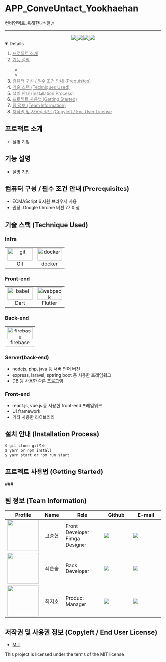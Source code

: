 # APP_ConveUntact_Yookhaehan
컨비언텍트_육해한녀석들♬

  
<div align='center'>

---  
  
  
<a href=''>
<img src='https://img.shields.io/badge/Notion-green?style=for-the-badge'>
</a>
  
<a href=''>
<img src='https://img.shields.io/badge/Figma-skyblue?style=for-the-badge'>
</a>
  
<a href=''>
<img src='https://img.shields.io/badge/Video-pink?style=for-the-badge'>
</a>

<a href=''>
<img src='https://img.shields.io/badge/PPT-red?style=for-the-badge'>
</a>

</div>





<details open="open">
  <ol>
    <li><a href="#Introduce"><span style="color:grey"> 프로젝트 소개 </span></a></li>
    <li><a href="#Function"><span style="color:grey">기능 설명</a></li>
      <ul>
        <li><a href="#"></a></li>
        <li><a href="#"></a></li>
      </ul>
    <li><a href="#Prerequisites"><span style="color:grey">컴퓨터 구성 / 필수 조건 안내 (Prequisites)</a></li>
    <li><a href="#Stack"><span style="color:grey"> 기술 스택 (Techniques Used)</a></li>
    <li><a href="#Install"><span style="color:grey">설치 안내 (Installation Process)</a></li>
    <li><a href="#Usage"><span style="color:grey">프로젝트 사용법 (Getting Started)</a></li>
    <li><a href="#Team"><span style="color:grey">팀 정보 (Team Information)</a></li>
    <li><a href="#License"><span style="color:grey">저작권 및 사용권 정보 (Copyleft / End User License</a></li>
  </ol>
</details>


<h2 id="Introduce">프로잭트 소개</h2>

- 설명 기입

<h2 id="Function">기능 설명</h2>

 - 설명 기입
<h2 id="Prerequisites">컴퓨터 구성 / 필수 조건 안내 (Prerequisites)</h2>

* ECMAScript 6 지원 브라우저 사용
* 권장: Google Chrome 버젼 77 이상


<h2 id="Stack">기술 스택 (Technique Used)</h2>


### Infra
<table><tbody>
 <tr>
  <td>
   <div align="center"><a href="https://git-scm.com/" target="_blank"> <img src="https://img.shields.io/badge/Git-F05032?style=for-the-badge&logo=git&logoColor=white" alt="git" width="80" height="40"/> </a><br>Git</div>
  </td>
  <td>
   <div align="center"><a href="https://www.docker.com/" target="_blank"> <img src="https://img.shields.io/badge/Docker-2CA5E0?style=for-the-badge&logo=docker&logoColor=white" alt="docker" width="80" height="40"/> </a><br>docker</div>
  </td>
 </tr>
 </tbody></table>
 
### Front-end
<table><tbody>
 <tr>
  <td>
   <div align="center"><a href="https://babeljs.io/" target="_blank"> <img src="https://img.shields.io/badge/Dart-0175C2?style=for-the-badge&logo=dart&logoColor=white" alt="babel" width="80" height="40"/> </a><br>Dart</div>
  </td>
  <td>
   <div align="center"><a href="https://webpack.js.org" target="_blank"> <img src="https://img.shields.io/badge/Flutter-02569B?style=for-the-badge&logo=flutter&logoColor=white" alt="webpack" width="80" height="40"/> </a><br>Flutter</div>
  </td>
 </tr>
 </tbody></table>

 ### Back-end
<table><tbody>
 <tr>
  <td width="80">
   <div align="center"><a href="https://jwt.io" target="_blank"> <img src="https://img.shields.io/badge/firebase-ffca28?style=for-the-badge&logo=firebase&logoColor=black" alt="firebase" width="80" height="40"/> </a><br>firebase</div>
  </td>
  </td>
 </tr>
 </tbody></table>


### Server(back-end)
 -  nodejs, php, java 등 서버 언어 버전 
 - express, laravel, sptring boot 등 사용한 프레임워크 
 - DB 등 사용한 다른 프로그램 
 
### Front-end
 -  react.js, vue.js 등 사용한 front-end 프레임워크 
 -  UI framework
 - 기타 사용한 라이브러리

<h2 id="Install"> 설치 안내 (Installation Process)</h2>

```bash
$ git clone git주소
$ yarn or npm install
$ yarn start or npm run start
```

<h2 id="Usage"> 프로젝트 사용법 (Getting Started)</h2>
 ###
<h2 id="Team"> 팀 정보 (Team Information)</h2>

<table width="900">
<thead>
<tr>
<th width="100" align="center">Profile</th>
<th width="100" align="center">Name</th>
<th width="250" align="center">Role</th>
<th width="200" align="center">Github</th>
<th width="300" align="center">E-mail</th>
</tr> 
</thead>
<tbody>
	
	
<tr>
<td width="100" align="center"><img src="/image/PROFILE1.png" width="100" height="100"></td>
<td width="100" align="center">고승현</td>
<td width="250">Front Developer<br>Fimga Designer</td>
<td width="150" align="legt">	
	<a href="https://github.com/chris0825">
	<img src="https://img.shields.io/badge/chris0825-655ced?style=social&logo=github"/>
	</a>
</td>
<td width="300" align="">
<a href="mailto:chris00825@naver.com"><img src="https://img.shields.io/static/v1?label=&message=chris00825@naver.com&color=lightblue&style=flat-square&logo=gmail"></a>
</tr>
	
<tr>
<td width="100" align="center"><img src="/image/PROFILE1.png" width="100" height="100"></td>
<td width="100" align="center">최은총</td>
<td width="250">Back Developer<br></td>
<td width="150" align="">	
	<a href="https://github.com/dmsvk01">
	<img src="https://img.shields.io/badge/dmsvk01-655ced?style=social&logo=github"/>
	</a>
</td>
<td width="300" align="">
<a href="mailto:21900757@handong.edu"><img src="https://img.shields.io/static/v1?label=&message=21900757@handong.edu&color=lightblue&style=flat-square&logo=gmail"></a>
</tr>
	
<tr>
<td width="100" align="center"><img src="/image/PROFILE1.png" width="100" height="100"></td>
<td width="100" align="center">최지호</td>
<td width="250">Product Manager<br></td>
<td width="150" align="">	
	<a href="https://github.com/zhoho">
	<img src="https://img.shields.io/badge/zhoho-655ced?style=social&logo=github"/>
	</a>
</td>
<td width="300" align="">
<a href="mailto:chlwlgh1011@naver.com"><img src="https://img.shields.io/static/v1?label=&message=chlwlgh1011@naver.com&color=lightblue&style=flat-square&logo=gmail"></a>
</tr>

	
	
	
</tr>
</tbody>
</table>
<!-- - 최지호 (chlwlgh1011@naver.com), Github Id: zhoho
- 고승현 (chris00825@naver.com), Github Id: chris0825
- 최은총 (21900757@handong.edu), Github Id: dmsvk01 -->

<h2 id="License"> 저작권 및 사용권 정보 (Copyleft / End User License)</h2>

 * [MIT](https://github.com/osam2020-WEB/Sample-ProjectName-TeamName/blob/master/license.md)

This project is licensed under the terms of the MIT license.

